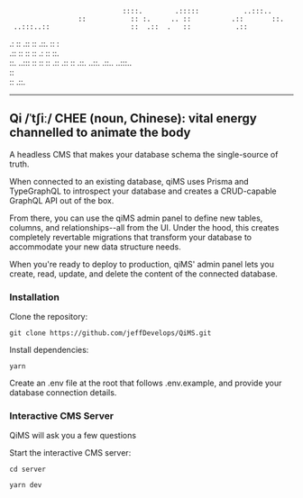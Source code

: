                                 ::::.        .:::::           ..:::..      
                     ::           :: :.     .. ::          .::       ::.   
     ..:::..::                    ::  .::  .   ::           .::             
  .:       ::       .::           ::   .::.    ::               :        
 .::       ::        ::           ::    .:     ::                 ::.     
   ::.  ..:::        ::           ::           ::         .::      .::
           ::       .::.        ..::.         .::..         ..:::..  
           ::   
           ::
          .::.

----------------------------------------------------------------------------
Qi /ˈtʃiː/ CHEE (noun, Chinese): vital energy channelled to animate the body
----------------------------------------------------------------------------

A headless CMS that makes your database schema the single-source of truth.

When connected to an existing database, qiMS uses Prisma and TypeGraphQL to
introspect your database and creates a CRUD-capable GraphQL API out of the box.

From there, you can use the qiMS admin panel to define new tables, columns,
and relationships--all from the UI. Under the hood, this creates completely
revertable migrations that transform your database to accommodate your new
data structure needs.

When you're ready to deploy to production, qiMS' admin panel lets you create,
read, update, and delete the content of the connected database.

### Installation

Clone the repository:
```
git clone https://github.com/jeffDevelops/QiMS.git
```

Install dependencies:
```
yarn
```

Create an .env file at the root that follows .env.example, and provide your database connection details.

### Interactive CMS Server
QiMS will ask you a few questions 

Start the interactive CMS server:
```
cd server

yarn dev
```